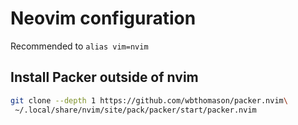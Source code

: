 # Neovim configuration

Recommended to ```alias vim=nvim```

## Install Packer outside of nvim

```bash
git clone --depth 1 https://github.com/wbthomason/packer.nvim\
 ~/.local/share/nvim/site/pack/packer/start/packer.nvim
```
